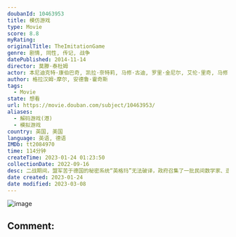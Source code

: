 ```yaml
---
doubanId: 10463953
title: 模仿游戏
type: Movie
score: 8.8
myRating: 
originalTitle: TheImitationGame
genre: 剧情, 同性, 传记, 战争
datePublished: 2014-11-14
director: 莫滕·泰杜姆
actor: 本尼迪克特·康伯巴奇, 凯拉·奈特莉, 马修·古迪, 罗里·金尼尔, 艾伦·里奇, 马修·比尔德, 查尔斯·丹斯, 马克·斯特朗, 詹姆斯·诺斯科特, 汤姆·古德曼, 史蒂芬·威丁顿, 伊兰·古德曼, 杰克·塔尔登, 埃里克斯·劳瑟, 杰克·巴农, 塔彭丝·米德尔顿, 安德鲁·哈维尔, 维尔·博登, 李·阿斯奎斯, 海莉·乔安妮·培根, 安库塔·布雷班, 格雷斯·卡尔德, 理查德·坎贝尔, 温斯顿·丘吉尔, 克里斯·考林, 汉娜·弗林, 卢克·霍普, 斯图尔特·马修斯, 亚当·诺威尔, 哈里·, 蒂姆·斯蒂德, 劳伦斯·肯尼迪, 蒂姆·范·艾肯, 维多利亚·威克斯
author: 格拉汉姆·摩尔, 安德鲁·霍奇斯
tags:
  - Movie
state: 想看
url: https://movie.douban.com/subject/10463953/
aliases:
  - 解码游戏(港)
  - 模拟游戏
country: 英国, 美国
language: 英语, 德语
IMDb: tt2084970
time: 114分钟
createTime: 2023-01-24 01:23:50
collectionDate: 2022-09-16
desc: 二战期间，盟军苦于德国的秘密系统“英格玛”无法破译，政府召集了一批民间数学家、逻辑学家进行秘密破解工作，图灵（本尼迪克特·康伯巴奇BenedictCumberbatch饰）就是其中之一。计划刚开...
date created: 2023-01-24
date modified: 2023-03-08
---
```


![image](p2255040492.jpg)

Comment:
---
